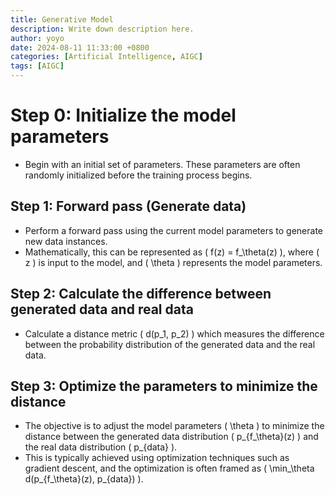 ```yaml
---
title: Generative Model
description: Write down description here.
author: yoyo
date: 2024-08-11 11:33:00 +0800
categories: [Artificial Intelligence, AIGC]
tags: [AIGC]
---
```


# Step 0: Initialize the model parameters
- Begin with an initial set of parameters. These parameters are often randomly initialized before the training process begins.

## Step 1: Forward pass (Generate data)
- Perform a forward pass using the current model parameters to generate new data instances.
- Mathematically, this can be represented as \( f(z) = f_\theta(z) \), where \( z \) is input to the model, and \( \theta \) represents the model parameters.

## Step 2: Calculate the difference between generated data and real data
- Calculate a distance metric \( d(p_1, p_2) \) which measures the difference between the probability distribution of the generated data and the real data.

## Step 3: Optimize the parameters to minimize the distance
- The objective is to adjust the model parameters \( \theta \) to minimize the distance between the generated data distribution \( p_{f_\theta}(z) \) and the real data distribution \( p_{data} \).
- This is typically achieved using optimization techniques such as gradient descent, and the optimization is often framed as \( \min_\theta d(p_{f_\theta}(z), p_{data}) \).


